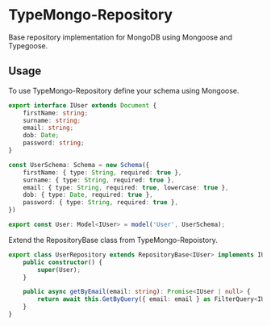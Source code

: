 # TypeMongo-Repository
Base repository implementation for MongoDB using Mongoose and Typegoose.
## Usage
To use TypeMongo-Repository define your schema using Mongoose.
```typescript
export interface IUser extends Document {
    firstName: string;
    surname: string;
    email: string;
    dob: Date;
    password: string;
}

const UserSchema: Schema = new Schema({
    firstName: { type: String, required: true },
    surname: { type: String, required: true },
    email: { type: String, required: true, lowercase: true },
    dob: { type: Date, required: true },
    password: { type: String, required: true },
})

export const User: Model<IUser> = model('User', UserSchema);
```
Extend the RepositoryBase class from TypeMongo-Repoistory.
```typescript
export class UserRepository extends RepositoryBase<IUser> implements IUserRepository {
    public constructor() {
        super(User);
    }

    public async getByEmail(email: string): Promise<IUser | null> {
        return await this.GetByQuery({ email: email } as FilterQuery<IUser>)
    }
}
```
